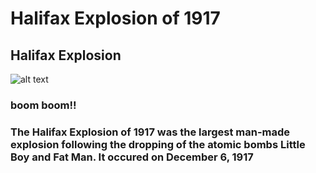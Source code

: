# Halifax Explosion of 1917
## Halifax Explosion
![alt text](http://www.nps.gov/klgo/learn/historyculture/images/Dyea-Beach.jpg)
### boom boom!!
### The Halifax Explosion of 1917 was the largest man-made explosion following the dropping of the atomic bombs Little Boy and Fat Man. It occured on December 6, 1917 
